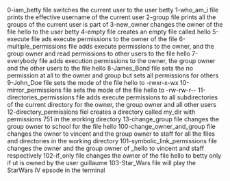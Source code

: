 0-iam_betty file switches the current user to the user betty
1-who_am_i file prints the effective username of the current user
2-group file prints all the groups of the current user is part of
3-new_owner changes the owner of the file hello to the user betty
4-empty file creates an empty file called hello
5-execute file ads execute permissions to the owner of the file
6-multiple_permissions file adds execute permissions to the owner, and the group owner and read permissions to other users to the file hello
7-everybody file adds execution permissions to the owner, the group owner and the other users to the file hello
8-James_Bond file sets the no permission at all to the owner and  group but sets all  permissions for others  
9-John_Doe file sets the mode of the file hello to -rwxr-x-wx
10-mirror_permissions file sets the mode of the file hello to -rw-rw-r-- 
11-directories_permissions file adds execute permissions to all subdirectories of the current directory for the owner, the group owner and all other users
12-directory_permissions fiel creates a directory called my_dir with permissions 751 in the working directory
13-change_group file changes the group owner to school for the file hello
100-change_owner_and_group
file changes the owner to vincent and the group owner to staff for all the files and directories in the working directory
101-symbolic_link_permissions file changes the owner and the group owner of _hello to vincent and staff respectively
102-if_only file changes the owner of the file hello to betty only if ut is owned by the user guillaume
103-Star_Wars file will play the StarWars IV epsode in the terminal
